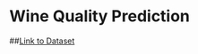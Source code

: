# Wine Quality Prediction

##[Link to Dataset](https://www.kaggle.com/vishalyo990/prediction-of-quality-of-wine/data)

